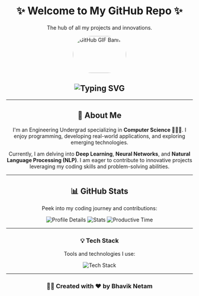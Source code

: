<div align="center">
    <h1>✨ Welcome to My GitHub Repo ✨</h1>
    <p>The hub of all my projects and innovations.</p>
    <div align="center" style="border-radius: 50px; overflow: hidden; display: inline-block; height: 100px; width: auto;">
    <img 
        src="https://github.com/user-attachments/assets/134bb464-b365-40e5-9ca3-f8f7a25d3e3d" 
        alt="GitHub GIF Banner" 
        style="height: 100%; width: auto;"/>
    </div>
</div>

<div align="center">
    <h2>
        <img src="https://readme-typing-svg.herokuapp.com?font=Merriweather&size=32&duration=3000&color=0366D6&center=true&vCenter=true&width=600&lines=Hey,+I'm+Bhavik!;Welcome+to+my+GitHub!;Explore+My+Creations+Below." alt="Typing SVG"/>
    </h2>
</div>

---

<div align="center">
    <h2>🚀 About Me</h2>
    <p>
        I'm an Engineering Undergrad specializing in <strong>Computer Science 🧑🏼‍💻</strong>. I enjoy programming, developing real-world applications, and exploring emerging technologies. 
    </p>
    <p>
        Currently, I am delving into <strong>Deep Learning</strong>, <strong>Neural Networks</strong>, and <strong>Natural Language Processing (NLP)</strong>. I am eager to contribute to innovative projects leveraging my coding skills and problem-solving abilities.
    </p>
</div>

---

<div align="center">
    <h2>📊 GitHub Stats</h2>
    <p>Peek into my coding journey and contributions:</p>
    <img src="https://github-profile-summary-cards.vercel.app/api/cards/profile-details?username=bhaviknetam&theme=github_dark" alt="Profile Details"/>
    <img src="https://github-profile-summary-cards.vercel.app/api/cards/stats?username=bhaviknetam&theme=github_dark" alt="Stats"/>
    <img src="https://github-profile-summary-cards.vercel.app/api/cards/productive-time?username=bhaviknetam&theme=github_dark" alt="Productive Time"/>
</div>

---

<div align="center">
    <h3>💡 Tech Stack</h3>
    <p>Tools and technologies I use:</p>
    <img src="https://skillicons.dev/icons?i=python,c,cpp,html,css,javascript,react,nodejs,mysql,docker,linux,vscode" alt="Tech Stack" />
</div>

---

<footer align="center">
    <h3>👨‍💻 Created with ❤️ by Bhavik Netam</h3>
</footer>
